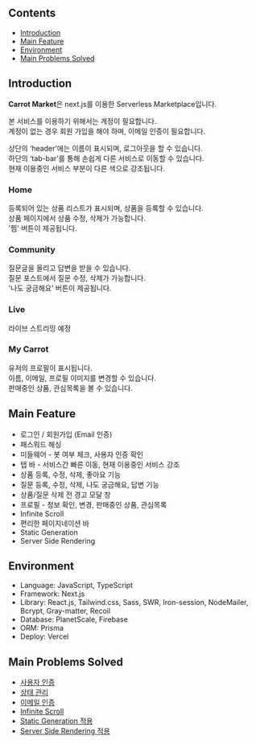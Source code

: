 ## Contents

- [Introduction](#introduction)
- [Main Feature](#main-feature)
- [Environment](#environment)
- [Main Problems Solved](#main-problems-solved)

## Introduction

**Carrot Market**은 next.js를 이용한 Serverless Marketplace입니다.

본 서비스를 이용하기 위해서는 계정이 필요합니다.
<br>
계정이 없는 경우 회원 가입을 해야 하며, 이메일 인증이 필요합니다.

상단의 ‘header’에는 이름이 표시되며, 로그아웃을 할 수 있습니다.
<br>
하단의 ‘tab-bar’를 통해 손쉽게 다른 서비스로 이동할 수 있습니다.
<br>
현재 이용중인 서비스 부분이 다른 색으로 강조됩니다.

### Home

등록되어 있는 상품 리스트가 표시되며, 상품을 등록할 수 있습니다.
<br>
상품 페이지에서 상품 수정, 삭제가 가능합니다.
<br>
'찜' 버튼이 제공됩니다.

### Community

질문글을 올리고 답변을 받을 수 있습니다.
<br>
질문 포스트에서 질문 수정, 삭제가 가능합니다.
<br>
'나도 궁금해요' 버튼이 제공됩니다.

### Live

라이브 스트리밍 예정

### My Carrot

유저의 프로필이 표시됩니다.
<br>
이름, 이메일, 프로필 이미지를 변경할 수 있습니다.
<br>
판매중인 상품, 관심목록을 볼 수 있습니다.

## Main Feature

- 로그인 / 회원가입 (Email 인증)
- 패스워드 해싱
- 미들웨어 - 봇 여부 체크, 사용자 인증 확인
- 탭 바 - 서비스간 빠른 이동, 현재 이용중인 서비스 강조
- 상품 등록, 수정, 삭제, 좋아요 기능
- 질문 등록, 수정, 삭제, 나도 궁금해요, 답변 기능
- 상품/질문 삭제 전 경고 모달 창
- 프로필 - 정보 확인, 변경, 판매중인 상품, 관심목록
- Infinite Scroll
- 편리한 페이지네이션 바
- Static Generation
- Server Side Rendering

## Environment

- Language: JavaScript, TypeScript
- Framework: Next.js
- Library: React.js, Tailwind.css, Sass, SWR, Iron-session, NodeMailer, Bcrypt, Gray-matter, Recoil
- Database: PlanetScale, Firebase
- ORM: Prisma
- Deploy: Vercel

## Main Problems Solved

- [사용자 인증](https://github.com/Deemou/carrot-market/wiki/사용자-인증)
- [상태 관리](https://github.com/Deemou/carrot-market/wiki/상태-관리)
- [이메일 인증](https://github.com/Deemou/carrot-market/wiki/이메일-인증)
- [Infinite Scroll](https://github.com/Deemou/carrot-market/wiki/infinite-scroll)
- [Static Generation 적용](https://github.com/Deemou/carrot-market/wiki/static-generation-적용)
- [Server Side Rendering 적용](https://github.com/Deemou/carrot-market/wiki/server-side-rendering-적용)

